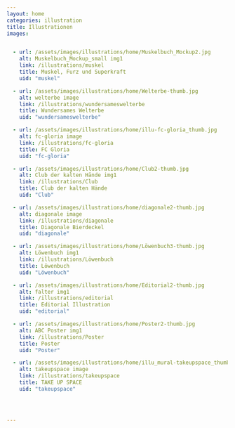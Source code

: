 ```yaml
---
layout: home
categories: illustration
title: Illustrationen
images:


  - url: /assets/images/illustrations/home/Muskelbuch_Mockup2.jpg
    alt: Muskelbuch_Mockup_small img1
    link: /illustrations/muskel
    title: Muskel, Furz und Superkraft
    uid: "muskel"

  - url: /assets/images/illustrations/home/Welterbe-thumb.jpg
    alt: welterbe image
    link: /illustrations/wundersameswelterbe
    title: Wundersames Welterbe
    uid: "wundersameswelterbe"

  - url: /assets/images/illustrations/home/illu-fc-gloria_thumb.jpg
    alt: fc-gloria image
    link: /illustrations/fc-gloria
    title: FC Gloria
    uid: "fc-gloria"

  - url: /assets/images/illustrations/home/Club2-thumb.jpg
    alt: Club der kalten Hände img1
    link: /illustrations/Club
    title: Club der kalten Hände
    uid: "Club"

  - url: /assets/images/illustrations/home/diagonale2-thumb.jpg
    alt: diagonale image
    link: /illustrations/diagonale
    title: Diagonale Bierdeckel
    uid: "diagonale"

  - url: /assets/images/illustrations/home/Löwenbuch3-thumb.jpg
    alt: Löwenbuch img1
    link: /illustrations/Löwenbuch
    title: Löwenbuch
    uid: "Löwenbuch"

  - url: /assets/images/illustrations/home/Editorial2-thumb.jpg
    alt: falter img1
    link: /illustrations/editorial
    title: Editorial Illustration
    uid: "editorial"

  - url: /assets/images/illustrations/home/Poster2-thumb.jpg
    alt: ABC Poster img1
    link: /illustrations/Poster
    title: Poster
    uid: "Poster"

  - url: /assets/images/illustrations/home/illu_mural-takeupspace_thumb.jpg
    alt: takeupspace image
    link: /illustrations/takeupspace
    title: TAKE UP SPACE
    uid: "takeupspace"




---
```

